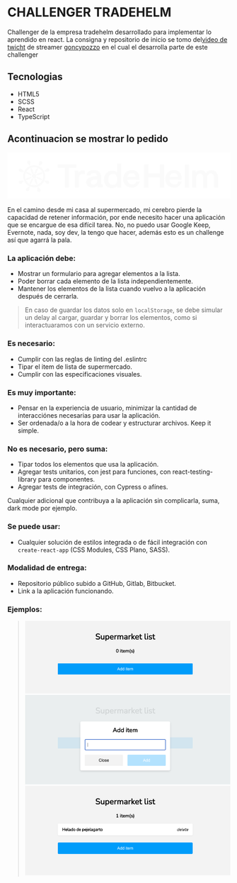 # CHALLENGER TRADEHELM
Challenger de la empresa tradehelm  desarrollado para implementar lo aprendido en react. La consigna y repositorio de inicio se tomo del[video de twicht](https://www.twitch.tv/videos/884871375?collection=TIK7JPa5ZhYSRQ) de streamer [goncypozzo](https://www.twitch.tv/goncypozzo) en el cual el desarrolla parte de este challenger

## Tecnologias
 * HTML5
 * SCSS
 * React
 * TypeScript



## Acontinuacion se mostrar lo pedido 
![Tradehelm](./public/logo.svg "TradeHelm")

En el camino desde mi casa al supermercado, mi cerebro pierde la capacidad de retener información, por ende necesito hacer una aplicación que se encargue de esa difícil tarea. No, no puedo usar Google Keep, Evernote, nada, soy dev, la tengo que hacer, además esto es un challenge así que agarrá la pala.

### La aplicación debe:
* Mostrar un formulario para agregar elementos a la lista.
* Poder borrar cada elemento de la lista independientemente.
* Mantener los elementos de la lista cuando vuelvo a la aplicación después de cerrarla.

> En caso de guardar los datos solo en `localStorage`, se debe simular un delay al cargar, guardar y borrar los elementos, como si interactuaramos con un servicio externo.

### Es necesario:
* Cumplir con las reglas de linting del .eslintrc
* Tipar el item de lista de supermercado.
* Cumplir con las especificaciones visuales.

### Es muy importante:
* Pensar en la experiencia de usuario, minimizar la cantidad de interacciónes necesarias para usar la aplicación.
* Ser ordenada/o a la hora de codear y estructurar archivos. Keep it simple.

### No es necesario, pero suma:
* Tipar todos los elementos que usa la aplicación.
* Agregar tests unitarios, con jest para funciones, con react-testing-library para componentes.
* Agregar tests de integración, con Cypress o afínes.

Cualquier adicional que contribuya a la aplicación sin complicarla, suma, dark mode por ejemplo.

### Se puede usar:
* Cualquier solución de estilos integrada o de fácil integración con `create-react-app` (CSS Modules, CSS Plano, SASS).

### Modalidad de entrega:
* Repositorio público subido a GitHub, Gitlab, Bitbucket.
* Link a la aplicación funcionando.

### Ejemplos:
> ![Vacío](./specs/vacio.png "Vacío")
> ![Formulario](./specs/formulario.png "Formulario")
> ![Lleno](./specs/lleno.png "Lleno")
